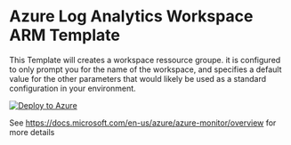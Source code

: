 # Azure Log Analytics Workspace ARM Template

This Template will creates a workspace ressource groupe. it is configured to only prompt you for the name of the workspace, and specifies a default value for the other parameters that would likely be used as a standard configuration in your environment. 


[![Deploy to Azure](https://azuredeploy.net/deploybutton.svg)](https://portal.azure.com/#create/Microsoft.Template/uri/https:%2F%2Fraw.githubusercontent.com%2FAmardaya%2Faks-arm-deployement%2Fmaster%2FOMS-Workspace-Creation%2Fazuredeploy.json)

See https://docs.microsoft.com/en-us/azure/azure-monitor/overview for more details